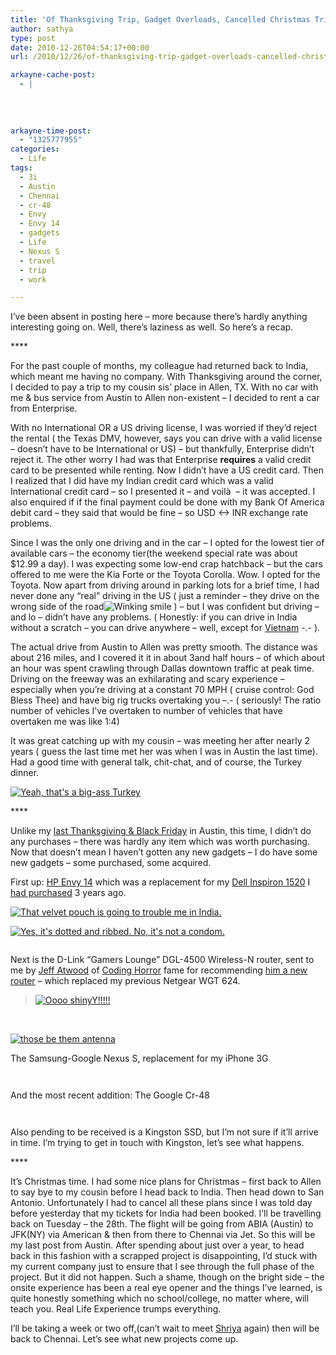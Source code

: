```yaml
---
title: 'Of Thanksgiving Trip, Gadget Overloads, Cancelled Christmas Trip & Back To India'
author: sathya
type: post
date: 2010-12-26T04:54:17+00:00
url: /2010/12/26/of-thanksgiving-trip-gadget-overloads-cancelled-christmas-trip-back-to-india/

arkayne-cache-post:
  - |
    
    
    
    
arkayne-time-post:
  - "1325777955"
categories:
  - Life
tags:
  - 3i
  - Austin
  - Chennai
  - cr-48
  - Envy
  - Envy 14
  - gadgets
  - Life
  - Nexus S
  - travel
  - trip
  - work

---
```

I&#8217;ve been absent in posting here &#8211; more because there&#8217;s hardly anything interesting going on. Well, there&#8217;s laziness as well. So here&#8217;s a recap.

\****

For the past couple of months, my colleague had returned back to India, which meant me having no company. With Thanksgiving around the corner, I decided to pay a trip to my cousin sis’ place in Allen, TX. With no car with me & bus service from Austin to Allen non-existent – I decided to rent a car from Enterprise.

<!--more-->

With no International OR a US driving license, I was worried if they’d reject the rental ( the Texas DMV, however, says you can drive with a valid license – doesn’t have to be International or US) – but thankfully, Enterprise didn’t reject it. The other worry I had was that Enterprise **requires** a valid credit card to be presented while renting. Now I didn’t have a US credit card. Then I realized that I did have my Indian credit card which was a valid International credit card – so I presented it – and voilà  &#8211; it was accepted. I also enquired if if the final payment could be done with my Bank Of America debit card – they said that would be fine – so USD <-> INR exchange rate problems.

Since I was the only one driving and in the car – I opted for the lowest tier of available cars – the economy tier(the weekend special rate was about $12.99 a day). I was expecting some low-end crap hatchback – but the cars offered to me were the Kia Forte or the Toyota Corolla. Wow. I opted for the Toyota. Now apart from driving around in parking lots for a brief time, I had never done any “real” driving in the US ( just a reminder – they drive on the wrong side of the road<img class="wlEmoticon wlEmoticon-winkingsmile" style="border-style: none;" src="http://kurast.sathyabh.at/wp-content/uploads/2010/12/wlEmoticon-winkingsmile.png" alt="Winking smile" /> ) – but I was confident but driving – and lo – didn’t have any problems. ( Honestly: if you can drive in India without a scratch – you can drive anywhere – well, except for <a href="http://www.streetfire.net/video/top-gear-vietnam-special-part-1_208329.htm" target="_blank">Vietnam</a> -.- ).

The actual drive from Austin to Allen was pretty smooth. The distance was about 216 miles, and I covered it it in about 3and half hours – of which about an hour was spent crawling through Dallas downtown traffic at peak time. Driving on the freeway was an exhilarating and scary experience – especially when you’re driving at a constant 70 MPH ( cruise control: God Bless Thee) and have big rig trucks overtaking you –.- ( seriously! The ratio number of vehicles I’ve overtaken to number of vehicles that have overtaken me was like 1:4)

It was great catching up with my cousin – was meeting her after nearly 2 years ( guess the last time met her was when I was in Austin the last time). Had a good time with general talk, chit-chat, and of course, the Turkey dinner.

<a href="http://www.flickr.com/photos/sathyabhat/5239038821/in/set-72157625419516773/" target="_blank"><img style="display: block; float: none; margin-left: auto; margin-right: auto;" title="Yeah, that's a big-ass Turkey" src="http://farm6.static.flickr.com/5241/5239038821_06e945011f.jpg" alt="Yeah, that's a big-ass Turkey" /></a>

\****

Unlike my <a href="http://sathyabh.at/2008/12/04/my-black-friday-purchases/" target="_blank">last Thanksgiving & Black Friday</a> in Austin, this time, I didn’t do any purchases – there was hardly any item which was worth purchasing. Now that doesn’t mean I haven’t gotten any new gadgets – I do have some new gadgets – some purchased, some acquired.

First up: <a href="http://sathyabh.at/2010/10/28/hp-envy-14-review/" target="_blank">HP Envy 14</a> which was a replacement for my <a href="http://sathyasays.com/2007/12/02/dell-inspiron-1520-review/" target="_blank">Dell Inspiron 1520</a> I <a href="http://sathyasays.com/?s=laptop+chronicles" target="_blank">had purchased</a> 3 years ago.

<a href="http://www.flickr.com/photos/sathyabhat/5053079166/in/photostream/" target="_blank"><img style="display: block; float: none; margin-left: auto; margin-right: auto;" title="That velvet pouch is going to trouble me in India." src="http://farm5.static.flickr.com/4104/5053079166_11183d4241.jpg" alt="That velvet pouch is going to trouble me in India." /></a>

<a href="http://www.flickr.com/photos/sathyabhat/5053080990/in/photostream/" target="_blank"><img style="display: block; float: none; margin-left: auto; margin-right: auto;" title="Yes, it's dotted and ribbed. No, it's not a condom." src="http://farm5.static.flickr.com/4133/5053080990_aab40e58e1.jpg" alt="Yes, it's dotted and ribbed. No, it's not a condom." /></a>

<a href="http://www.flickr.com/photos/sathyabhat/5052463209/in/photostream/" target="_blank"><img style="display: block; float: none; margin-left: auto; margin-right: auto;" src="http://farm5.static.flickr.com/4111/5052463209_4382aee042.jpg" alt="" /></a>

Next is the D-Link “Gamers Lounge” DGL-4500 Wireless-N router, sent to me by <a href="http://stackoverflow.com/users/1?tab=accounts" target="_blank">Jeff Atwood</a> of <a href="http://codinghorror.com" target="_blank">Coding Horror</a> fame for recommending <a href="http://www.codinghorror.com/blog/2010/09/because-everyone-needs-a-router.html" target="_blank">him a new router</a> – which replaced my previous Netgear WGT 624.

> <a href="http://www.flickr.com/photos/sathyabhat/5031648434/in/set-72157605200758599/" target="_blank"><img style="display: block; float: none; margin-left: auto; margin-right: auto;" title="Oooo shinyY!!!!!" src="http://farm5.static.flickr.com/4131/5031648434_d5070ed2e5.jpg" alt="Oooo shinyY!!!!!" /></a>

&nbsp;

<a href="http://www.flickr.com/photos/sathyabhat/5031030293/in/set-72157605200758599/" target="_blank"><img style="display: block; float: none; margin-left: auto; margin-right: auto;" title="those be them antenna" src="http://farm5.static.flickr.com/4125/5031030293_ea3eec62d6.jpg" alt="those be them antenna" /></a>

The Samsung-Google Nexus S, replacement for my iPhone 3G

<a href="http://www.flickr.com/photos/sathyabhat/5272748394/in/set-72157605200758599/" target="_blank"><img style="display: block; float: none; margin-left: auto; margin-right: auto;" src="http://farm6.static.flickr.com/5084/5272748394_3d68de1c62.jpg" alt="" /></a>

<a href="http://www.flickr.com/photos/sathyabhat/5272144013/in/set-72157605200758599/" target="_blank"><img style="display: block; float: none; margin-left: auto; margin-right: auto;" src="http://farm6.static.flickr.com/5169/5272144013_dccf16718c.jpg" alt="" /></a>

And the most recent addition: The Google Cr-48

<a href="http://www.flickr.com/photos/sathyabhat/5281166195/in/photostream/" target="_blank"><img style="display: block; float: none; margin-left: auto; margin-right: auto;" src="http://farm6.static.flickr.com/5243/5281166195_1d3c2e7b3f.jpg" alt="" /></a>

<a href="http://www.flickr.com/photos/sathyabhat/5281767118/in/photostream/" target="_blank"><img style="display: block; float: none; margin-left: auto; margin-right: auto;" src="http://farm6.static.flickr.com/5042/5281767118_78d2dc0746.jpg" alt="" /></a>

Also pending to be received is a Kingston SSD, but I’m not sure if it’ll arrive in time. I’m trying to get in touch with Kingston, let’s see what happens.

\****

It’s Christmas time. I had some nice plans for Christmas – first back to Allen to say bye to my cousin before I head back to India. Then head down to San Antonio. Unfortunately I had to cancel all these plans since I was told day before yesterday that my tickets for India had been booked. I’ll be travelling back on Tuesday – the 28th. The flight will be going from ABIA (Austin) to JFK(NY) via American & then from there to Chennai via Jet. So this will be my last post from Austin. After spending about just over a year, to head back in this fashion with a scrapped project is disappointing, I’d stuck with my current company just to ensure that I see through the full phase of the project. But it did not happen. Such a shame, though on the bright side – the onsite experience has been a real eye opener and the things I’ve learned, is quite honestly something which no school/college, no matter where, will teach you. Real Life Experience trumps everything.

I’ll be taking a week or two off,(can’t wait to meet <a href="http://www.flickr.com/photos/sathyabhat/5031102861/in/photostream/" target="_blank">Shriya</a> again) then will be back to Chennai. Let’s see what new projects come up.
